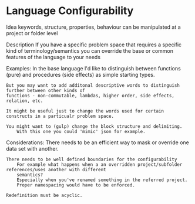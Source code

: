Language Configurability
========================

Idea
	keywords, structure, properties, behaviour can be manipulated at a project or folder level

Description
	If you have a specific problem space that requires a specific kind of terminology/semantics
	you can override the base or common features of the language to your needs

Examples:
	In the base language I'd like to distinguish between functions (pure) and procedures (side effects)
	as simple starting types.

	But you may want to add additonal descriptive words to distinguish further between other kinds of
	functions - non-commutable, lambdas, higher order, side effects, relation, etc.

	It might be useful just to change the words used for certain constructs in a particualr problem space.

	You might want to (gulp) change the block structure and delimiting.
		With this one you could 'mimic' json for example.



Considerations:
	There needs to be an efficient way to mask or override one data set with another.

	There needs to be well defined boundaries for the configurability
		For example what happens when a an overridden project/subfolder references/uses another with different
		semantics?
		Especially when you've renamed something in the referred project.
		Proper namespacing would have to be enforced.

	Redefinition must be acyclic.
